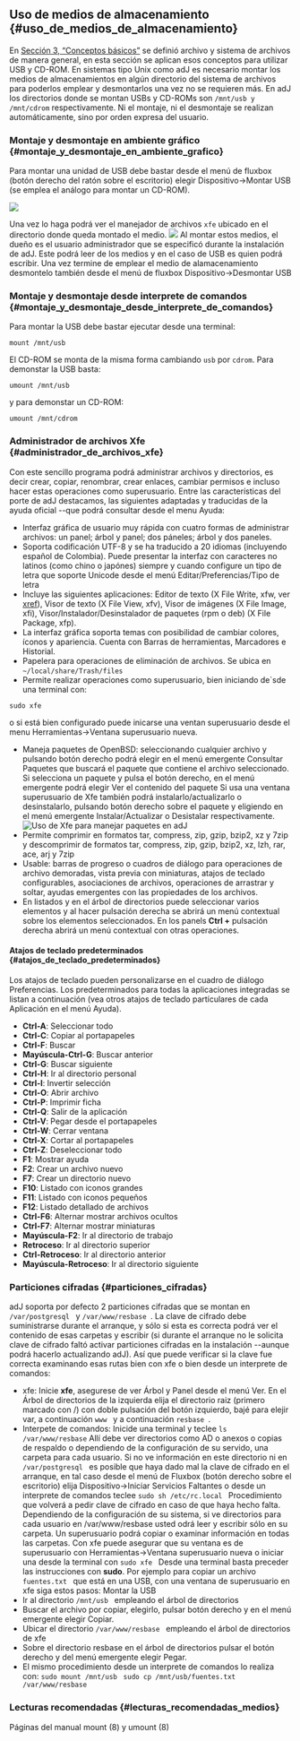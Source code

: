 ## Uso de medios de almacenamiento {#uso_de_medios_de_almacenamiento}

En [Sección 3, “Conceptos básicos”](http://socrates.io/#KaOWf1G) se definió archivo y sistema de archivos de manera 
general, en esta sección se aplican esos conceptos para utilizar USB y CD-ROM.
En sistemas tipo Unix como adJ es necesario montar los medios de almacenamientos en algún directorio del sistema de 
archivos para poderlos emplear y desmontarlos una vez no se requieren más. En adJ los directorios donde se montan 
USBs y CD-ROMs son ```/mnt/usb y /mnt/cdrom``` respectivamente. Ni el montaje, ni el desmontaje se realizan 
automáticamente, sino por orden expresa del usuario.

### Montaje y desmontaje en ambiente gráfico {#montaje_y_desmontaje_en_ambiente_grafico}

Para montar una unidad de USB debe bastar desde el menú de fluxbox (botón derecho del ratón sobre el escritorio) elegir Dispositivo->Montar USB (se emplea el análogo para montar un CD-ROM).

![](img/montar.png)


Una vez lo haga podrá ver el manejador de archivos ```xfe``` ubicado en el directorio donde queda montado el medio.
![](img/xfecdrom.png)
Al montar estos medios, el dueño es el usuario administrador que se especificó durante la instalación de adJ. 
Este podrá leer de los medios y en el caso de USB es quien podrá escribir.
Una vez termine de emplear el medio de alamacenamiento desmontelo también desde el menú de fluxbox 
Dispositivo->Desmontar USB

### Montaje y desmontaje desde interprete de comandos {#montaje_y_desmontaje_desde_interprete_de_comandos}

Para montar la USB debe bastar ejecutar desde una terminal:
```
mount /mnt/usb
```
El CD-ROM se monta de la misma forma cambiando ```usb``` por ```cdrom```.
Para demonstar la USB basta:
```
umount /mnt/usb
```
y para demonstar un CD-ROM:
```
umount /mnt/cdrom
```
            
### Administrador de archivos Xfe {#administrador_de_archivos_xfe}
 
Con este sencillo programa podrá administrar archivos y directorios, es decir crear, copiar, renombrar, crear 
enlaces, cambiar permisos e incluso hacer estas operaciones como superusuario.
Entre las características del porte de adJ destacamos, las siguientes adaptadas y traducidas de la ayuda oficial 
--que podrá consultar desde el menu Ayuda:
  - Interfaz gráfica de usuario muy rápida con cuatro formas de administrar archivos: un panel; árbol y panel; dos 
  páneles; árbol y dos paneles.
   - Soporta codificación UTF-8 y se ha traducido a 20 idiomas (incluyendo español de Colombia). Puede presentar la 
  interfaz con caracteres no latinos (como chino o japónes) siempre y cuando configure un tipo de letra que soporte 
  Unicode desde el menú Editar/Preferencias/Tipo de letra
   - Incluye las siguientes aplicaciones: Editor de texto (X File Write, xfw, ver [xref](#editor_xfw)), 
   Visor de texto (X File View, xfv), Visor de imágenes (X File Image, xfi), Visor/Instalador/Desinstalador de 
   paquetes (rpm o deb) (X File Package, xfp).
   - La interfaz gráfica soporta temas con posibilidad de cambiar colores, íconos y apariencia. Cuenta con Barras 
   de herramientas, Marcadores e Historial.
   - Papelera para operaciones de eliminación de archivos. Se ubica en ```~/local/share/Trash/files```
   - Permite realizar operaciones como superusuario, bien iniciando de`sde una terminal con:
```
sudo xfe
```
o si está bien configurado puede inicarse una ventan superusuario desde el menu Herramientas->Ventana superusuario 
nueva.
   - Maneja paquetes de OpenBSD: seleccionando cualquier archivo y pulsando botón derecho podrá elegir en el menú 
  emergente Consultar Paquetes que buscará el paquete que contiene el archivo seleccionado. Si selecciona un 
  paquete y pulsa el botón derecho, en el menú emergente podrá elegir Ver el contenido del paquete Si usa una 
  ventana superusuario de Xfe también podrá   instalarlo/actualizarlo o desinstalarlo, pulsando botón derecho sobre 
  el paquete y eligiendo en el menú emergente Instalar/Actualizar o Desistalar respectivamente.
 ![Uso de Xfe para manejar paquetes en adJ](img/xfepaq.png)
  - Permite comprimir en formatos tar, compress, zip, gzip, bzip2, xz y 7zip y descomprimir de formatos tar, 
  compress, zip, gzip, bzip2, xz, lzh, rar, ace, arj y 7zip
   - Usable: barras de progreso o cuadros de diálogo para operaciones de archivo demoradas, vista previa con 
   miniaturas, atajos de teclado configurables, asociaciones de archivos, operaciones de arrastrar y soltar, ayudas 
   emergentes con las propiedades de los archivos.
   - En listados y en el árbol de directorios puede seleccionar varios elementos y al hacer pulsación derecha se 
  abrirá un menú contextual sobre los elementos seleccionados. En los panels **Ctrl +** pulsación derecha abrirá un 
  menú contextual con otras operaciones.
 
#### Atajos de teclado predeterminados {#atajos_de_teclado_predeterminados}

Los atajos de teclado pueden personalizarse en el cuadro de diálogo Preferencias. Los predeterminados para todas 
la aplicaciones integradas se listan a continuación (vea otros atajos de teclado partículares de cada Aplicación 
en el menú Ayuda).
  - **Ctrl-A**: Seleccionar todo
  - **Ctrl-C**: Copiar al portapapeles
  - **Ctrl-F**: Buscar
  - **Mayúscula-Ctrl-G**: Buscar anterior
  - **Ctrl-G**: Buscar siguiente
  - **Ctrl-H**: Ir al directorio personal
  - **Ctrl-I**: Invertir selección
  - **Ctrl-O**: Abrir archivo
  - **Ctrl-P**: Imprimir ficha
  - **Ctrl-Q**: Salir de la aplicación
  - **Ctrl-V**: Pegar desde el portapapeles
  - **Ctrl-W**: Cerrar ventana
  - **Ctrl-X**: Cortar al portapapeles
  - **Ctrl-Z**: Deseleccionar todo
  - **F1**: Mostrar ayuda
  - **F2**: Crear un archivo nuevo
  - **F7**: Crear un directorio nuevo
  - **F10**: Listado con iconos grandes
  - **F11**: Listado con iconos pequeños
  - **F12**: Listado detallado de archivos
  - **Ctrl-F6**: Alternar mostrar archivos ocultos
  - **Ctrl-F7**: Alternar mostrar miniaturas
  - **Mayúscula-F2**: Ir al directorio de trabajo
  - **Retroceso**: Ir al directorio superior
  - **Ctrl-Retroceso**: Ir al directorio anterior
  - **Mayúscula-Retroceso**: Ir al directorio siguiente

### Particiones cifradas {#particiones_cifradas}

adJ soporta por defecto 2 particiones cifradas que se montan en  ```/var/postgresql ``` y  ```/var/www/resbase ```. La clave de cifrado debe suministrarse durante el arranque, y sólo si esta es correcta podrá ver el contenido de esas carpetas y escribir (si durante el arranque no le solicita clave de cifrado faltó activar particiones cifradas en la instalación --aunque podrá hacerlo actualizando adJ). Así que puede verificar si la clave fue correcta examinando esas rutas bien con xfe o bien desde un interprete de comandos:
  - xfe: Inicie **xfe**, asegurese de ver Árbol y Panel desde el menú Ver. En el Árbol de directorios de 
  la izquierda elija el directorio raiz (primero marcado con /) con doble pulsación del botón izquierdo, 
  bajé para elejir var, a continuación  ```www ``` y a continuación  ```resbase ```.
  - Interpete de comandos: Inicide una terminal y teclee
 ```ls /var/www/resbase```
Allí debe ver directorios como AD o anexos o copias de respaldo o dependiendo de la configuración de su servido, 
una carpeta para cada usuario.
Si no ve información en este directorio ni en  ```/var/postgresql ``` es posible que haya dado mal la clave de 
cifrado en el arranque, en tal caso desde el menú de Fluxbox (botón derecho sobre el escritorio) elija 
Dispositivo->Iniciar Servicios Faltantes o desde un interprete de comandos teclee
 ```sudo sh /etc/rc.local ```
Procedimiento que volverá a pedir clave de cifrado en caso de que haya hecho falta.
Dependiendo de la configuración de su sistema, si ve directorios para cada usuario en /var/www/resbase usted 
odrá leer y escribir sólo en su carpeta.
Un superusuario podrá copiar o examinar información en todas las carpetas. Con xfe puede asegurar que su ventana 
es de superusuario con Herramientas->Ventana superusuario nueva o iniciar una desde la terminal con
 ```sudo xfe ```
Desde una terminal basta preceder las instrucciones con **sudo**.
Por ejemplo para copiar un archivo  ```fuentes.txt ``` que está en una USB, con una ventana de superusuario en xfe 
siga estos pasos:
Montar la USB
  - Ir al directorio  ```/mnt/usb ``` empleando el árbol de directorios
  - Buscar el archivo por copiar, elegirlo, pulsar botón derecho y en el menú emergente elegir Copiar.
  - Ubicar el directorio  ```/var/www/resbase ``` empleando el árbol de directorios de xfe
  - Sobre el directorio resbase en el árbol de directorios pulsar el botón derecho y del menú emergente elegir 
  Pegar.
  - El mismo procedimiento desde un interprete de comandos lo realiza con:
 ```sudo mount /mnt/usb ```
 ```sudo cp /mnt/usb/fuentes.txt /var/www/resbase ```

### Lecturas recomendadas {#lecturas_recomendadas_medios}

Páginas del manual mount (8) y umount (8)
